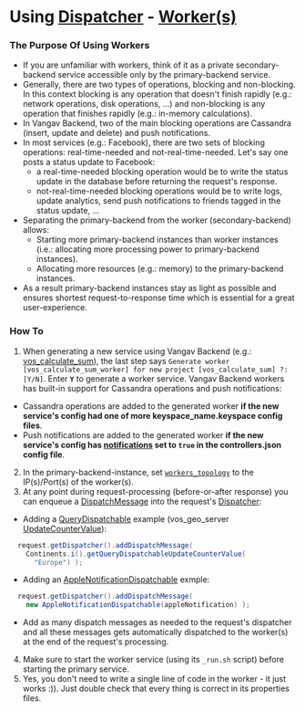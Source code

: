 # Using [Dispatcher](https://github.com/vangav/vos_backend/blob/master/src/com/vangav/backend/dispatcher/Dispatcher.java) - [Worker(s)](https://github.com/vangav/vos_backend/blob/master/src/com/vangav/backend/dispatcher/worker/ParentWorkerHandler.java)

### The Purpose Of Using Workers

+ If you are unfamiliar with workers, think of it as a private secondary-backend service accessible only by the primary-backend service.
+ Generally, there are two types of operations, blocking and non-blocking. In this context blocking is any operation that doesn't finish rapidly (e.g.: network operations, disk operations, ...) and non-blocking is any operation that finishes rapidly (e.g.: in-memory calculations).
+ In Vangav Backend, two of the main blocking operations are Cassandra (insert, update and delete) and push notifications.
+ In most services (e.g.: Facebook), there are two sets of blocking operations: real-time-needed and not-real-time-needed. Let's say one posts a status update to Facebook:
  + a real-time-needed blocking operation would be to write the status update in the database before returning the request's response.
  + not-real-time-needed blocking operations would be to write logs, update analytics, send push notifications to friends tagged in the status update, ...
+ Separating the primary-backend from the worker (secondary-backend) allows:
  + Starting more primary-backend instances than worker instances (i.e.: allocating more processing power to primary-backend instances).
  + Allocating more resources (e.g.: memory) to the primary-backend instances.
+ As a result primary-backend instances stay as light as possible and ensures shortest request-to-response time which is essential for a great user-experience.

### How To

1. When generating a new service using Vangav Backend (e.g.: [vos_calculate_sum](https://github.com/vangav/vos_backend#generate-a-new-service)), the last step says `Generate worker [vos_calculate_sum_worker] for new project [vos_calculate_sum] ?: [Y/N]`. Enter **`Y`** to generate a worker service. Vangav Backend workers has built-in support for Cassandra operations and push notifications:
  + Cassandra operations are added to the generated worker **if the new service's config had one of more keyspace_name.keyspace config files**.
  + Push notifications are added to the generated worker **if the new service's config has [notifications](https://github.com/vangav/vos_calculate_sum/blob/master/generator_config/controllers.json#L10) set to `true` in the controllers.json config file**.
2. In the primary-backend-instance, set [`workers_topology`](https://github.com/vangav/vos_backend/blob/master/prop/dispatcher_properties.prop#L9) to the IP(s)/Port(s) of the worker(s).
3. At any point during request-processing (before-or-after response) you can enqueue a [DispatchMessage](https://github.com/vangav/vos_backend/blob/master/src/com/vangav/backend/dispatcher/DispatchMessage.java) into the request's [Dispatcher](https://github.com/vangav/vos_backend/blob/master/src/com/vangav/backend/play_framework/request/Request.java#L191):
  + Adding a [QueryDispatchable](https://github.com/vangav/vos_backend/blob/master/src/com/vangav/backend/cassandra/keyspaces/dispatch_message/QueryDispatchable.java) example (vos_geo_server [UpdateCounterValue](https://github.com/vangav/vos_geo_server/blob/master/app/com/vangav/vos_geo_server/cassandra_keyspaces/gs_top/Continents.java#L202)):
  ```java
    request.getDispatcher().addDispatchMessage(
      Continents.i().getQueryDispatchableUpdateCounterValue(
        "Europe") );
  ```
  + Adding an [AppleNotificationDispatchable](https://github.com/vangav/vos_backend/blob/master/src/com/vangav/backend/push_notifications/apple/dispatch_message/AppleNotificationDispatchable.java) exmple:
  ```java
    request.getDispatcher().addDispatchMessage(
      new AppleNotificationDispatchable(appleNotification) );
  ```
  + Add as many dispatch messages as needed to the request's dispatcher and all these messages gets automatically dispatched to the worker(s) at the end of the request's processing.
4. Make sure to start the worker service (using its `_run.sh` script) before starting the primary service.
5. Yes, you don't need to write a single line of code in the worker - it just works :)). Just double check that every thing is correct in its properties files.
